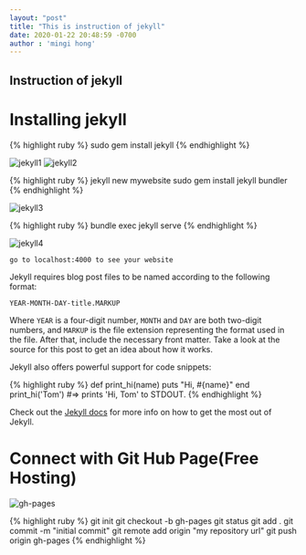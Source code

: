 ```yaml
---
layout: "post"
title: "This is instruction of jekyll"
date: 2020-01-22 20:48:59 -0700
author : 'mingi hong'
---
```


## Instruction of jekyll

# Installing jekyll

{% highlight ruby %}
sudo gem install jekyll
{% endhighlight %}

![jekyll1](/minglab/assets/jekyll1.png)
![jekyll2](/minglab/assets/jekyll2.png)

{% highlight ruby %}
jekyll new mywebsite
sudo gem install jekyll bundler
{% endhighlight %}

![jekyll3](/minglab/assets/jekyll3.png)

{% highlight ruby %}
bundle exec jekyll serve
{% endhighlight %}

![jekyll4](/minglab/assets/jekyll4.png)

`go to localhost:4000 to see your website`

Jekyll requires blog post files to be named according to the following format:

`YEAR-MONTH-DAY-title.MARKUP`

Where `YEAR` is a four-digit number, `MONTH` and `DAY` are both two-digit numbers, and `MARKUP` is the file extension representing the format used in the file. After that, include the necessary front matter. Take a look at the source for this post to get an idea about how it works.

Jekyll also offers powerful support for code snippets:

{% highlight ruby %}
def print_hi(name)
  puts "Hi, #{name}"
end
print_hi('Tom')
#=> prints 'Hi, Tom' to STDOUT.
{% endhighlight %}

Check out the [Jekyll docs][jekyll-docs] for more info on how to get the most out of Jekyll.


# Connect with Git Hub Page(Free Hosting)

![gh-pages](/minglab/assets/gh-pages.png)

{% highlight ruby %}
git init
git checkout -b gh-pages
git status
git add .
git commit -m "initial commit"
git remote add origin "my repository url"
git push origin gh-pages
{% endhighlight %}

[jekyll-docs]: https://jekyllrb.com/docs/home